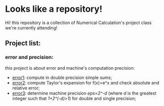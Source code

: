 # Looks like a repository!
Hi! this repository is a collection of Numerical Calculation's project class we're currently attending!

## Project list:
  ### error and precision:
  this project is about error and machine's computation precision:
  - [error1](): compute in double precision simple sums;
  - [error2](): compute Taylor's expansion for f(x)=e^x and check absolute and relative error;
  - [error3](): determine machine precision *eps=2^-d* (where *d* is the greatest integer such that *1+2^(-d)>1*) for double and single precision;
